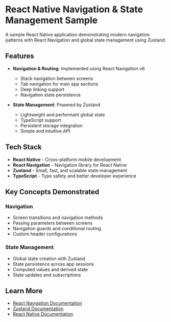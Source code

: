 # React Native Navigation & State Management Sample

A sample React Native application demonstrating modern navigation patterns with React Navigation and global state management using Zustand.

## Features

- **Navigation & Routing**: Implemented using React Navigation v6
  - Stack navigation between screens
  - Tab navigation for main app sections
  - Deep linking support
  - Navigation state persistence

- **State Management**: Powered by Zustand
  - Lightweight and performant global state
  - TypeScript support
  - Persistent storage integration
  - Simple and intuitive API

## Tech Stack

- **React Native** - Cross-platform mobile development
- **React Navigation** - Navigation library for React Native
- **Zustand** - Small, fast, and scalable state management
- **TypeScript** - Type safety and better developer experience

## Key Concepts Demonstrated

### Navigation
- Screen transitions and navigation methods
- Passing parameters between screens
- Navigation guards and conditional routing
- Custom header configurations

### State Management
- Global state creation with Zustand
- State persistence across app sessions
- Computed values and derived state
- State updates and subscriptions

## Learn More
- [React Navigation Documentation](https://reactnavigation.org/)
- [Zustand Documentation](https://github.com/pmndrs/zustand)
- [React Native Documentation](https://reactnative.dev/)